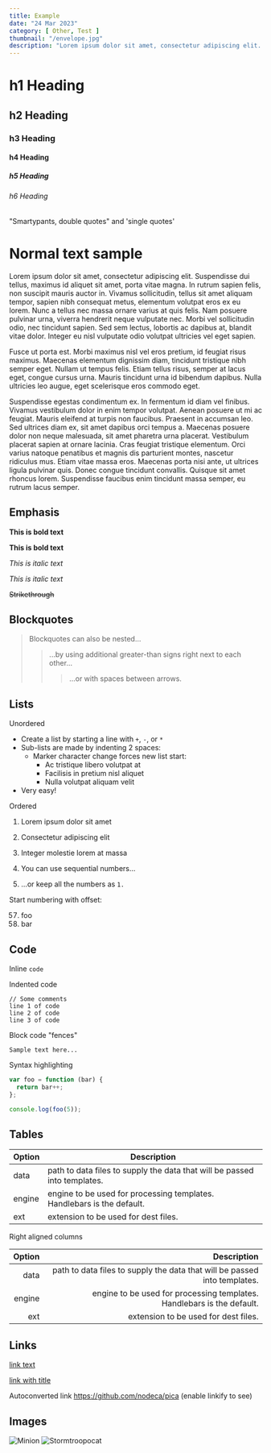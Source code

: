 ```yaml
---
title: Example
date: "24 Mar 2023"
category: [ Other, Test ]
thumbnail: "/envelope.jpg"
description: "Lorem ipsum dolor sit amet, consectetur adipiscing elit. Suspendisse dui tellus, maximus id aliquet sit amet, porta vitae magna."
---
```


# h1 Heading
## h2 Heading
### h3 Heading
#### h4 Heading
##### h5 Heading
###### h6 Heading

"Smartypants, double quotes" and 'single quotes'

# Normal text sample

 Lorem ipsum dolor sit amet, consectetur adipiscing elit. Suspendisse dui tellus, maximus id aliquet sit amet, porta vitae magna. In rutrum sapien felis, non suscipit mauris auctor in. Vivamus sollicitudin, tellus sit amet aliquam tempor, sapien nibh consequat metus, elementum volutpat eros ex eu lorem. Nunc a tellus nec massa ornare varius at quis felis. Nam posuere pulvinar urna, viverra hendrerit neque vulputate nec. Morbi vel sollicitudin odio, nec tincidunt sapien. Sed sem lectus, lobortis ac dapibus at, blandit vitae dolor. Integer eu nisl vulputate odio volutpat ultricies vel eget sapien.


Fusce ut porta est. Morbi maximus nisl vel eros pretium, id feugiat risus maximus. Maecenas elementum dignissim diam, tincidunt tristique nibh semper eget. Nullam ut tempus felis. Etiam tellus risus, semper at lacus eget, congue cursus urna. Mauris tincidunt urna id bibendum dapibus. Nulla ultricies leo augue, eget scelerisque eros commodo eget.


Suspendisse egestas condimentum ex. In fermentum id diam vel finibus. Vivamus vestibulum dolor in enim tempor volutpat. Aenean posuere ut mi ac feugiat. Mauris eleifend at turpis non faucibus. Praesent in accumsan leo. Sed ultrices diam ex, sit amet dapibus orci tempus a. Maecenas posuere dolor non neque malesuada, sit amet pharetra urna placerat. Vestibulum placerat sapien at ornare lacinia. Cras feugiat tristique elementum. Orci varius natoque penatibus et magnis dis parturient montes, nascetur ridiculus mus. Etiam vitae massa eros. Maecenas porta nisi ante, ut ultrices ligula pulvinar quis. Donec congue tincidunt convallis. Quisque sit amet rhoncus lorem. Suspendisse faucibus enim tincidunt massa semper, eu rutrum lacus semper. 


## Emphasis

**This is bold text**

__This is bold text__

*This is italic text*

_This is italic text_

~~Strikethrough~~


## Blockquotes


> Blockquotes can also be nested...
>> ...by using additional greater-than signs right next to each other...
> > > ...or with spaces between arrows.


## Lists

Unordered

+ Create a list by starting a line with `+`, `-`, or `*`
+ Sub-lists are made by indenting 2 spaces:
  - Marker character change forces new list start:
    * Ac tristique libero volutpat at
    + Facilisis in pretium nisl aliquet
    - Nulla volutpat aliquam velit
+ Very easy!

Ordered

1. Lorem ipsum dolor sit amet
2. Consectetur adipiscing elit
3. Integer molestie lorem at massa


1. You can use sequential numbers...
1. ...or keep all the numbers as `1.`

Start numbering with offset:

57. foo
1. bar


## Code

Inline `code`

Indented code

    // Some comments
    line 1 of code
    line 2 of code
    line 3 of code


Block code "fences"

```
Sample text here...
```

Syntax highlighting

``` js
var foo = function (bar) {
  return bar++;
};

console.log(foo(5));
```

## Tables

| Option | Description |
| ------ | ----------- |
| data   | path to data files to supply the data that will be passed into templates. |
| engine | engine to be used for processing templates. Handlebars is the default. |
| ext    | extension to be used for dest files. |

Right aligned columns

| Option | Description |
| ------:| -----------:|
| data   | path to data files to supply the data that will be passed into templates. |
| engine | engine to be used for processing templates. Handlebars is the default. |
| ext    | extension to be used for dest files. |


## Links

[link text](http://dev.nodeca.com)

[link with title](http://nodeca.github.io/pica/demo/ "title text!")

Autoconverted link https://github.com/nodeca/pica (enable linkify to see)


## Images

![Minion](https://octodex.github.com/images/minion.png)
![Stormtroopocat](https://octodex.github.com/images/stormtroopocat.jpg "The Stormtroopocat")